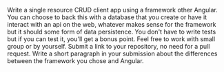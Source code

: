 

Write  a single resource CRUD client app using a framework other Angular. You can choose to back this with a database that you create or have it interact with an api on the web, whatever makes sense for the framework but it should some form of data persistence. You don't have to write tests but if you can test it, you'll get a bonus point. Feel free to work with small group or by yourself. Submit a link to your repository, no need for a pull request. Write a short paragraph in your submission about the differences between the framework you chose and Angular.
